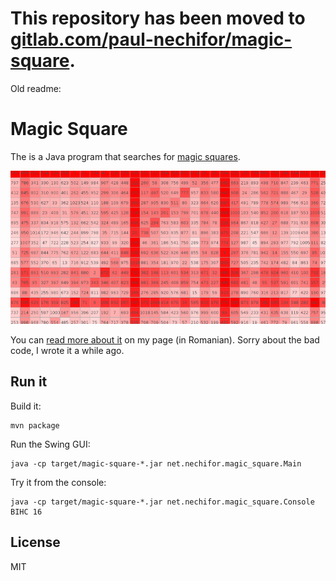 # This repository has been moved to [gitlab.com/paul-nechifor/magic-square](http://gitlab.com/paul-nechifor/magic-square).

Old readme:

# Magic Square

The is a Java program that searches for [magic squares][msq].

![magic square cover](screenshot.png)

You can [read more about it][pm] on my page (in Romanian). Sorry about the bad
code, I wrote it a while ago.

## Run it

Build it:

    mvn package

Run the Swing GUI:

    java -cp target/magic-square-*.jar net.nechifor.magic_square.Main

Try it from the console:

    java -cp target/magic-square-*.jar net.nechifor.magic_square.Console BIHC 16

## License

MIT

[msq]: http://en.wikipedia.org/wiki/Magic_square
[pm]: http://old.nechifor.net/patrat-magic
